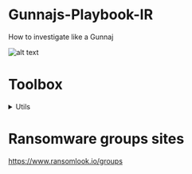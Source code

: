 # Gunnajs-Playbook-IR

How to investigate like a Gunnaj

![alt text](https://github.com/GunzyPunzy/Gunnajs-Playbook-IR/blob/main/anfader-forensics.png)

# Toolbox
<details>
  <summary> Utils </summary> 

</details>

# Ransomware groups sites
https://www.ransomlook.io/groups
